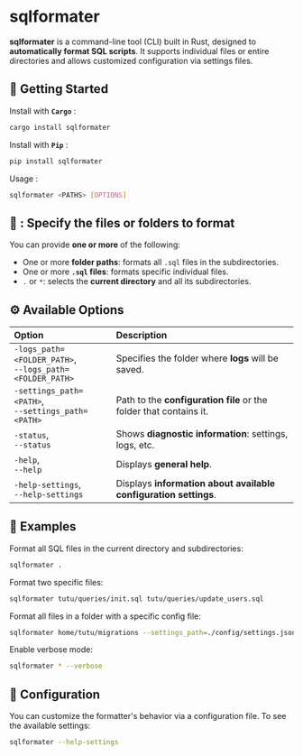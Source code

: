 # sqlformater

**sqlformater** is a command-line tool (CLI) built in Rust, designed to **automatically format SQL scripts**. It supports individual files or entire directories and allows customized configuration via settings files.

## 🚀 Getting Started

Install with **```Cargo```** :
```bash
cargo install sqlformater
```

Install with **```Pip```** :
```bash
pip install sqlformater
```

Usage :
```bash
sqlformater <PATHS> [OPTIONS]
```

## 📂 <PATHS>: Specify the files or folders to format

You can provide **one or more** of the following:

- One or more **folder paths**: formats all `.sql` files in the subdirectories.
- One or more **`.sql` files**: formats specific individual files.
- `.` or `*`: selects the **current directory** and all its subdirectories.

## ⚙️ Available Options

|Option|Description|
|:-|:-|
|`-logs_path=<FOLDER_PATH>`,<br>`--logs_path=<FOLDER_PATH>`|Specifies the folder where **logs** will be saved.|
|`-settings_path=<PATH>`,<br>`--settings_path=<PATH>`|Path to the **configuration file** or the folder that contains it.|
| `-status`,<br>`--status`| Shows **diagnostic information**: settings, logs, etc. |
| `-help`,<br>`--help` | Displays **general help**. |
| `-help-settings`,<br>`--help-settings`| Displays **information about available configuration settings**. |

## 📘 Examples

Format all SQL files in the current directory and subdirectories:
```bash
sqlformater .
```

Format two specific files:
```bash
sqlformater tutu/queries/init.sql tutu/queries/update_users.sql
```

Format all files in a folder with a specific config file:
```bash
sqlformater home/tutu/migrations --settings_path=./config/settings.json
```

Enable verbose mode:
```bash
sqlformater * --verbose
```

## 🔧 Configuration

You can customize the formatter's behavior via a configuration file. To see the available settings:

```bash
sqlformater --help-settings
```
